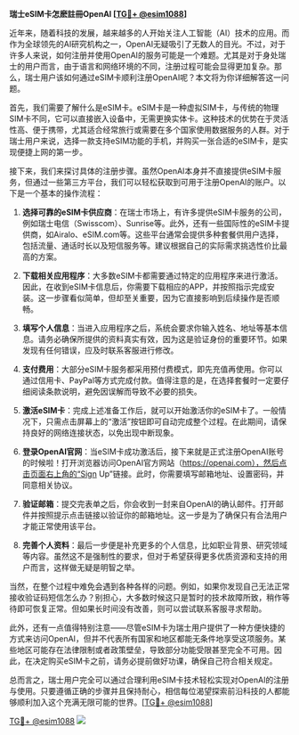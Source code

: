 **瑞士eSIM卡怎麽註冊OpenAI [[TG💪+ @esim1088](https://t.me/s/esim1088)]**

近年来，随着科技的发展，越来越多的人开始关注人工智能（AI）技术的应用。而作为全球领先的AI研究机构之一，OpenAI无疑吸引了无数人的目光。不过，对于许多人来说，如何注册并使用OpenAI的服务可能是一个难题。尤其是对于身处瑞士的用户而言，由于语言和网络环境的不同，注册过程可能会显得更加复杂。那么，瑞士用户该如何通过eSIM卡顺利注册OpenAI呢？本文将为你详细解答这一问题。

首先，我们需要了解什么是eSIM卡。eSIM卡是一种虚拟SIM卡，与传统的物理SIM卡不同，它可以直接嵌入设备中，无需更换实体卡。这种技术的优势在于灵活性高、便于携带，尤其适合经常旅行或需要在多个国家使用数据服务的人群。对于瑞士用户来说，选择一款支持eSIM功能的手机，并购买一张合适的eSIM卡，是实现便捷上网的第一步。

接下来，我们来探讨具体的注册步骤。虽然OpenAI本身并不直接提供eSIM卡服务，但通过一些第三方平台，我们可以轻松获取到可用于注册OpenAI的账户。以下是一个基本的操作流程：

1. **选择可靠的eSIM卡供应商**：在瑞士市场上，有许多提供eSIM卡服务的公司，例如瑞士电信（Swisscom）、Sunrise等。此外，还有一些国际性的eSIM卡提供商，如Airalo、eSIM.com等。这些平台通常会提供多种套餐供用户选择，包括流量、通话时长以及短信服务等。建议根据自己的实际需求挑选性价比最高的方案。

2. **下载相关应用程序**：大多数eSIM卡都需要通过特定的应用程序来进行激活。因此，在收到eSIM卡信息后，你需要下载相应的APP，并按照指示完成安装。这一步骤看似简单，但却至关重要，因为它直接影响到后续操作是否顺畅。

3. **填写个人信息**：当进入应用程序之后，系统会要求你输入姓名、地址等基本信息。请务必确保所提供的资料真实有效，因为这是验证身份的重要环节。如果发现有任何错误，应及时联系客服进行修改。

4. **支付费用**：大部分eSIM卡服务都采用预付费模式，即先充值再使用。你可以通过信用卡、PayPal等方式完成付款。值得注意的是，在选择套餐时一定要仔细阅读条款说明，避免因误解而导致不必要的损失。

5. **激活eSIM卡**：完成上述准备工作后，就可以开始激活你的eSIM卡了。一般情况下，只需点击屏幕上的“激活”按钮即可自动完成整个过程。在此期间，请保持良好的网络连接状态，以免出现中断现象。

6. **登录OpenAI官网**：当eSIM卡成功激活后，接下来就是正式注册OpenAI账号的时候啦！打开浏览器访问OpenAI官方网站（https://openai.com），然后点击页面右上角的“Sign Up”链接。此时，你需要填写邮箱地址、设置密码，并同意相关协议。

7. **验证邮箱**：提交完表单之后，你会收到一封来自OpenAI的确认邮件。打开邮件并按照提示点击链接以验证你的邮箱地址。这一步是为了确保只有合法用户才能正常使用该平台。

8. **完善个人资料**：最后一步便是补充更多的个人信息，比如职业背景、研究领域等内容。虽然这不是强制性的要求，但对于希望获得更多优质资源和支持的用户而言，这样做无疑是明智之举。

当然，在整个过程中难免会遇到各种各样的问题。例如，如果你发现自己无法正常接收验证码短信怎么办？别担心，大多数时候这只是暂时的技术故障所致，稍作等待即可恢复正常。但如果长时间没有改善，则可以尝试联系客服寻求帮助。

此外，还有一点值得特别注意——尽管eSIM卡为瑞士用户提供了一种方便快捷的方式来访问OpenAI，但并不代表所有国家和地区都能无条件地享受这项服务。某些地区可能存在法律限制或者政策壁垒，导致部分功能受限甚至完全不可用。因此，在决定购买eSIM卡之前，请务必提前做好功课，确保自己符合相关规定。

总而言之，瑞士用户完全可以通过合理利用eSIM卡技术轻松实现对OpenAI的注册与使用。只要遵循正确的步骤并且保持耐心，相信每位渴望探索前沿科技的人都能够顺利加入这个充满无限可能的世界。[[TG💪+ @esim1088](https://t.me/s/esim1088)]

[TG💪+ @esim1088](https://t.me/s/esim1088) ![](https://i.postimg.cc/4NQfJmqS/Snipaste-2025-05-13-00-14-12.png)